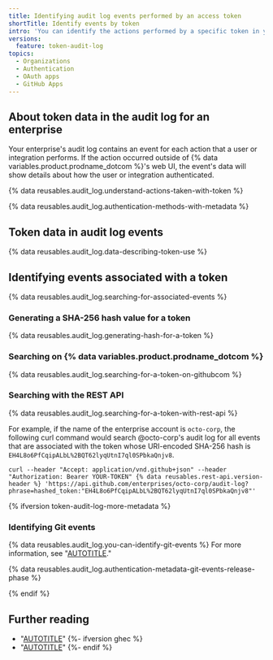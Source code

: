 ```yaml
---
title: Identifying audit log events performed by an access token
shortTitle: Identify events by token
intro: 'You can identify the actions performed by a specific token in your enterprise.'
versions:
  feature: token-audit-log
topics:
  - Organizations
  - Authentication
  - OAuth apps
  - GitHub Apps
---
```


## About token data in the audit log for an enterprise

Your enterprise's audit log contains an event for each action that a user or integration performs. If the action occurred outside of {% data variables.product.prodname_dotcom %}'s web UI, the event's data will show details about how the user or integration authenticated.

{% data reusables.audit_log.understand-actions-taken-with-token %}

{% data reusables.audit_log.authentication-methods-with-metadata %}

## Token data in audit log events

{% data reusables.audit_log.data-describing-token-use %}

## Identifying events associated with a token

{% data reusables.audit_log.searching-for-associated-events %}

### Generating a SHA-256 hash value for a token

{% data reusables.audit_log.generating-hash-for-a-token %}

### Searching on {% data variables.product.prodname_dotcom %}

{% data reusables.audit_log.searching-for-a-token-on-githubcom %}

### Searching with the REST API

{% data reusables.audit_log.searching-for-a-token-with-rest-api %}

For example, if the name of the enterprise account is `octo-corp`, the following curl command would search @octo-corp's audit log for all events that are associated with the token whose URI-encoded SHA-256 hash is `EH4L8o6PfCqipALbL%2BQT62lyqUtnI7ql0SPbkaQnjv8`.

```shell
curl --header "Accept: application/vnd.github+json" --header "Authorization: Bearer YOUR-TOKEN" {% data reusables.rest-api.version-header %} 'https://api.github.com/enterprises/octo-corp/audit-log?phrase=hashed_token:"EH4L8o6PfCqipALbL%2BQT62lyqUtnI7ql0SPbkaQnjv8"'
```

{% ifversion token-audit-log-more-metadata %}

### Identifying Git events

{% data reusables.audit_log.you-can-identify-git-events %} For more information, see "[AUTOTITLE](/admin/monitoring-activity-in-your-enterprise/reviewing-audit-logs-for-your-enterprise/exporting-audit-log-activity-for-your-enterprise#exporting-git-events-data)."

{% data reusables.audit_log.authentication-metadata-git-events-release-phase %}

{% endif %}

## Further reading

* "[AUTOTITLE](/admin/monitoring-activity-in-your-enterprise/reviewing-audit-logs-for-your-enterprise/using-the-audit-log-api-for-your-enterprise)"
{%- ifversion ghec %}
* "[AUTOTITLE](/organizations/keeping-your-organization-secure/managing-security-settings-for-your-organization/identifying-audit-log-events-performed-by-an-access-token)"
{%- endif %}
